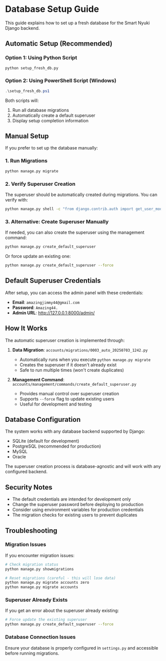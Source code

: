 # Database Setup Guide

This guide explains how to set up a fresh database for the Smart Nyuki Django backend.

## Automatic Setup (Recommended)

### Option 1: Using Python Script
```bash
python setup_fresh_db.py
```

### Option 2: Using PowerShell Script (Windows)
```powershell
.\setup_fresh_db.ps1
```

Both scripts will:
1. Run all database migrations
2. Automatically create a default superuser
3. Display setup completion information

## Manual Setup

If you prefer to set up the database manually:

### 1. Run Migrations
```bash
python manage.py migrate
```

### 2. Verify Superuser Creation
The superuser should be automatically created during migrations. You can verify with:
```bash
python manage.py shell -c "from django.contrib.auth import get_user_model; User = get_user_model(); print('Superuser exists:', User.objects.filter(email='amazingjimmy44@gmail.com').exists())"
```

### 3. Alternative: Create Superuser Manually
If needed, you can also create the superuser using the management command:
```bash
python manage.py create_default_superuser
```

Or force update an existing one:
```bash
python manage.py create_default_superuser --force
```

## Default Superuser Credentials

After setup, you can access the admin panel with these credentials:

- **Email**: `amazingjimmy44@gmail.com`
- **Password**: `Amazing44.`
- **Admin URL**: http://127.0.0.1:8000/admin/

## How It Works

The automatic superuser creation is implemented through:

1. **Data Migration**: `accounts/migrations/0003_auto_20250703_1242.py`
   - Automatically runs when you execute `python manage.py migrate`
   - Creates the superuser if it doesn't already exist
   - Safe to run multiple times (won't create duplicates)

2. **Management Command**: `accounts/management/commands/create_default_superuser.py`
   - Provides manual control over superuser creation
   - Supports `--force` flag to update existing users
   - Useful for development and testing

## Database Configuration

The system works with any database backend supported by Django:
- SQLite (default for development)
- PostgreSQL (recommended for production)
- MySQL
- Oracle

The superuser creation process is database-agnostic and will work with any configured backend.

## Security Notes

- The default credentials are intended for development only
- Change the superuser password before deploying to production
- Consider using environment variables for production credentials
- The migration checks for existing users to prevent duplicates

## Troubleshooting

### Migration Issues
If you encounter migration issues:
```bash
# Check migration status
python manage.py showmigrations

# Reset migrations (careful - this will lose data)
python manage.py migrate accounts zero
python manage.py migrate accounts
```

### Superuser Already Exists
If you get an error about the superuser already existing:
```bash
# Force update the existing superuser
python manage.py create_default_superuser --force
```

### Database Connection Issues
Ensure your database is properly configured in `settings.py` and accessible before running migrations.
